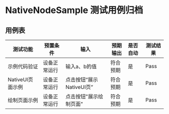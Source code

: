 # NativeNodeSample 测试用例归档

## 用例表

| 测试功能         | 预置条件       | 输入               | 预期输出                                                     | 是否自动 | 测试结果 |
|--------------| -------------- |------------------| ------------------------------------------------------------ | :------- | -------- |
| 示例代码验证       | 设备正常运行   | 输入a、b的值          | 符合预期 | 是       | Pass     |
| NativeUI页面示例 | 设备正常运行   | 点击按钮“展示NativeUI页” | 符合预期 | 是       | Pass     |
| 绘制页面示例       | 设备正常运行   | 点击按钮"展示绘制页面"  | 符合预期 | 是       | Pass     |
